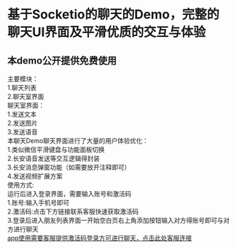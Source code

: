 基于Socketio的聊天的Demo，完整的聊天UI界面及平滑优质的交互与体验
=======================
本demo公开提供免费使用
-----------------------
主要模块：<br>
  1.聊天列表<br>
  2.聊天室界面<br>
聊天室界面：<br>
  1.发送文本<br>
  2.发送图片<br>
  3.发送语音<br>
本聊天Demo聊天界面进行了大量的用户体验优化：<br>
  1.类似微信平滑键盘与功能面板切换<br>
  2.长安语音发送等交互逻辑得封装<br>
  3.长安消息弹窗功能（如需要放开注释即可）<br>
  4.发送视频扩展方案<br>
使用方式:<br>
  运行后进入登录界面，需要输入账号和激活码<br>
  1.账号:输入手机号即可<br>
  2.激活码:点击下方链接联系客服快速获取激活码<br>
  3.登录后进入朋友列表界面一开始空白页右上角添加按钮输入对方得账号即可与对方进行聊天<br>
  [app使用需要客服提供激活码登录方可进行聊天，点击此处客服连接](https://www.huolieyun.com/ "悬停显示")

